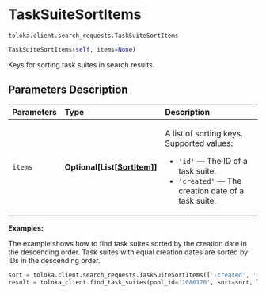 # TaskSuiteSortItems
`toloka.client.search_requests.TaskSuiteSortItems`

```python
TaskSuiteSortItems(self, items=None)
```

Keys for sorting task suites in search results.

## Parameters Description

| Parameters | Type | Description |
| :----------| :----| :-----------|
`items`|**Optional\[List\[[SortItem](toloka.client.search_requests.TaskSuiteSortItems.SortItem.md)\]\]**|<p>A list of sorting keys. Supported values:</p> <ul> <li>`'id'` — The ID of a task suite.</li> <li>`'created'` — The creation date of a task suite.</li> </ul>

**Examples:**

The example shows how to find task suites sorted by the creation date in the descending order. Task suites with equal creation dates are sorted by IDs in the descending order.

```python
sort = toloka.client.search_requests.TaskSuiteSortItems(['-created', '-id'])
result = toloka_client.find_task_suites(pool_id='1086170', sort=sort, limit=10)
```
